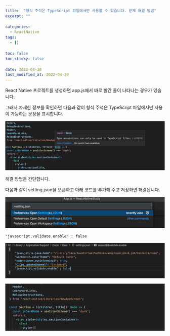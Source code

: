 ```yaml
---
title:  "형식 주석은 TypeScript 파일에서만 사용할 수 있습니다. 문제 해결 방법" 
excerpt: ""

categories:
  - ReactNative
tags:
  - []

toc: false
toc_sticky: false
 
date: 2022-04-30
last_modified_at: 2022-04-30
---
```


React Native 프로젝트를 생성하면 app.js에서 바로 빨간 줄이 나타나는 경우가 있습니다.

그래서 자세한 정보를 확인하면 다음과 같이 형식 주석은 TypeScript 파일에서만 사용이 가능하는 문장을 표시합니다.

![](../../assets/images/형식주석은-TypeScript-파일에서만-사용할-수-있습니다/스크린샷_2022-04-30_오후_9.59.35.png)

해결 방법은 간단합니다.

다음과 같이 setting.json을 오픈하고 아래 코드를 추가해 주고 저장하면 해결됩니다.

![](../../assets/images/형식주석은-TypeScript-파일에서만-사용할-수-있습니다/스크린샷_2022-04-30_오후_9.59.51.png)

    "javascript.validate.enable" : false

![](../../assets/images/형식주석은-TypeScript-파일에서만-사용할-수-있습니다/스크린샷_2022-04-30_오후_10.00.04.png)

![](../../assets/images/형식주석은-TypeScript-파일에서만-사용할-수-있습니다/스크린샷_2022-04-30_오후_10.00.14.png)